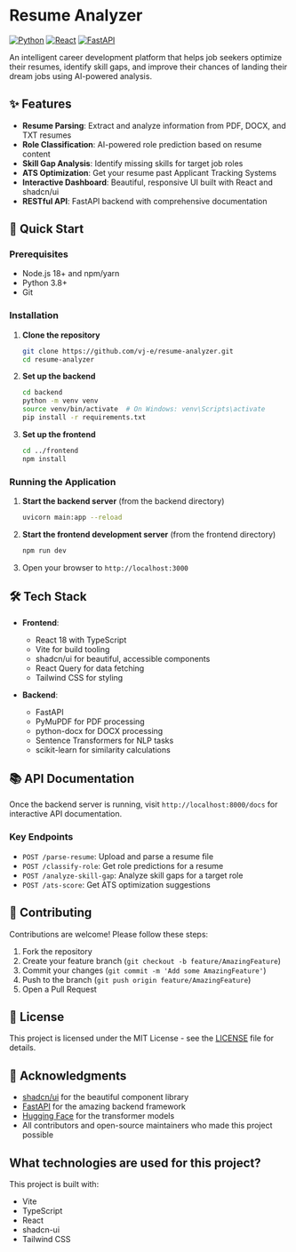 # Resume Analyzer

[![Python](https://img.shields.io/badge/Python-3.8+-blue.svg)](https://www.python.org/)
[![React](https://img.shields.io/badge/React-18.0+-61DAFB?logo=react&logoColor=white)](https://reactjs.org/)
[![FastAPI](https://img.shields.io/badge/FastAPI-009688?logo=fastapi&logoColor=white)](https://fastapi.tiangolo.com/)

An intelligent career development platform that helps job seekers optimize their resumes, identify skill gaps, and improve their chances of landing their dream jobs using AI-powered analysis.

## ✨ Features

- **Resume Parsing**: Extract and analyze information from PDF, DOCX, and TXT resumes
- **Role Classification**: AI-powered role prediction based on resume content
- **Skill Gap Analysis**: Identify missing skills for target job roles
- **ATS Optimization**: Get your resume past Applicant Tracking Systems
- **Interactive Dashboard**: Beautiful, responsive UI built with React and shadcn/ui
- **RESTful API**: FastAPI backend with comprehensive documentation

## 🚀 Quick Start

### Prerequisites

- Node.js 18+ and npm/yarn
- Python 3.8+
- Git

### Installation

1. **Clone the repository**
   ```bash
   git clone https://github.com/vj-e/resume-analyzer.git
   cd resume-analyzer
   ```

2. **Set up the backend**
   ```bash
   cd backend
   python -m venv venv
   source venv/bin/activate  # On Windows: venv\Scripts\activate
   pip install -r requirements.txt
   ```

3. **Set up the frontend**
   ```bash
   cd ../frontend
   npm install
   ```

### Running the Application

1. **Start the backend server** (from the backend directory)
   ```bash
   uvicorn main:app --reload
   ```

2. **Start the frontend development server** (from the frontend directory)
   ```bash
   npm run dev
   ```

3. Open your browser to `http://localhost:3000`

## 🛠️ Tech Stack

- **Frontend**: 
  - React 18 with TypeScript
  - Vite for build tooling
  - shadcn/ui for beautiful, accessible components
  - React Query for data fetching
  - Tailwind CSS for styling

- **Backend**:
  - FastAPI
  - PyMuPDF for PDF processing
  - python-docx for DOCX processing
  - Sentence Transformers for NLP tasks
  - scikit-learn for similarity calculations

## 📚 API Documentation

Once the backend server is running, visit `http://localhost:8000/docs` for interactive API documentation.

### Key Endpoints

- `POST /parse-resume`: Upload and parse a resume file
- `POST /classify-role`: Get role predictions for a resume
- `POST /analyze-skill-gap`: Analyze skill gaps for a target role
- `POST /ats-score`: Get ATS optimization suggestions

## 🤝 Contributing

Contributions are welcome! Please follow these steps:

1. Fork the repository
2. Create your feature branch (`git checkout -b feature/AmazingFeature`)
3. Commit your changes (`git commit -m 'Add some AmazingFeature'`)
4. Push to the branch (`git push origin feature/AmazingFeature`)
5. Open a Pull Request

## 📄 License

This project is licensed under the MIT License - see the [LICENSE](LICENSE) file for details.

## 🙏 Acknowledgments

- [shadcn/ui](https://ui.shadcn.com/) for the beautiful component library
- [FastAPI](https://fastapi.tiangolo.com/) for the amazing backend framework
- [Hugging Face](https://huggingface.co/) for the transformer models
- All contributors and open-source maintainers who made this project possible

## What technologies are used for this project?

This project is built with:

- Vite
- TypeScript
- React
- shadcn-ui
- Tailwind CSS

